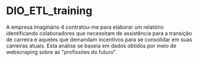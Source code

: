 # DIO_ETL_training
A empresa Imaginário 4 contratou-me para elaborar um relatório identificando colaboradores que necessitam de assistência para a transição de carreira e aqueles que demandam incentivos para se consolidar em suas carreiras atuais. Esta análise se baseia em dados obtidos por meio de webscraping sobre as "profissões do futuro".

